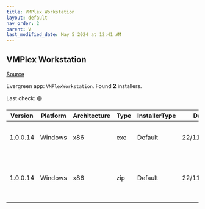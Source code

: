 ```yaml
---
title: VMPlex Workstation
layout: default
nav_order: 2
parent: V
last_modified_date: May 5 2024 at 12:41 AM
---
```


## VMPlex Workstation

[Source](https://github.com/0xf005ba11/vmplex-ws)

Evergreen app: `VMPlexWorkstation`. Found **2** installers.

Last check: 🟢

| Version  | Platform | Architecture | Type | InstallerType | Date       | Size     | URI                                                                                                                                                                                      |
| -------- | -------- | ------------ | ---- | ------------- | ---------- | -------- | ---------------------------------------------------------------------------------------------------------------------------------------------------------------------------------------- |
| 1.0.0.14 | Windows  | x86          | exe  | Default       | 22/11/2023 | 73355768 | [https://github.com/0xf005ba11/vmplex-ws/releases/download/v1.0.0.14/VMPlex.exe](https://github.com/0xf005ba11/vmplex-ws/releases/download/v1.0.0.14/VMPlex.exe)                         |
| 1.0.0.14 | Windows  | x86          | zip  | Default       | 22/11/2023 | 67753608 | [https://github.com/0xf005ba11/vmplex-ws/releases/download/v1.0.0.14/vmplex-ws-1.0.0.14.zip](https://github.com/0xf005ba11/vmplex-ws/releases/download/v1.0.0.14/vmplex-ws-1.0.0.14.zip) |
